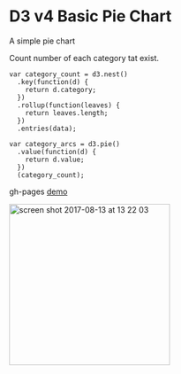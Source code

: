 # D3 v4 Basic Pie Chart

A simple pie chart

Count number of each category tat exist.

```
var category_count = d3.nest()
  .key(function(d) {
    return d.category;
  })
  .rollup(function(leaves) {
    return leaves.length;
  })
  .entries(data);

var category_arcs = d3.pie()
  .value(function(d) {
    return d.value;
  })
  (category_count);
```

gh-pages [demo](https://shanegibney.github.io/d3-v4-Basic-Pie-Chart/)

<img width="291" alt="screen shot 2017-08-13 at 13 22 03" src="https://user-images.githubusercontent.com/17167992/29249584-73cb1e1e-802a-11e7-9fa5-030e4e28e22a.png">
